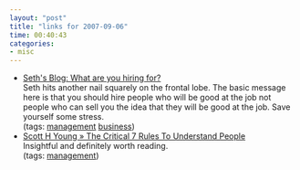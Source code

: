 ```yaml
---
layout: "post"
title: "links for 2007-09-06"
time: 00:40:43
categories: 
- misc
---
```

<ul>
	<li>
		<div><a href="http://sethgodin.typepad.com/seths_blog/2007/09/what-are-you-hi.html">Seth's Blog: What are you hiring for?</a></div>
		<div>Seth hits another nail squarely on the frontal lobe. The basic message here is that you should hire people who will be good at the job not people who can sell you the idea that they will be good at the job. Save yourself some stress.</div>
		<div>(tags: <a href="http://del.icio.us/stuartdallas/management">management</a> <a href="http://del.icio.us/stuartdallas/business">business</a>)</div>
	</li>
	<li>
		<div><a href="http://www.scotthyoung.com/blog/2007/08/28/the-critical-7-rules-to-understand-people/">Scott H Young » The Critical 7 Rules To Understand People</a></div>
		<div>Insightful and definitely worth reading.</div>
		<div>(tags: <a href="http://del.icio.us/stuartdallas/management">management</a>)</div>
	</li>
</ul>
